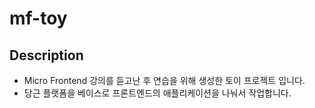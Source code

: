 # mf-toy
## Description
- Micro Frontend 강의를 듣고난 후 연습을 위해 생성한 토이 프로젝트 입니다.
- 당근 플랫폼을 베이스로 프론트엔드의 애플리케이션을 나눠서 작업합니다.
